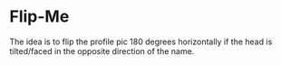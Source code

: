 # Flip-Me
The idea is to flip the profile pic 180 degrees horizontally if the head is tilted/faced in the opposite direction of the name. 
